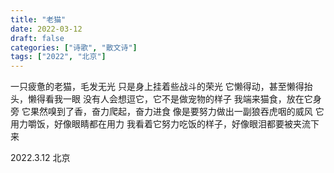 ```yaml
---
title: "老猫"
date: 2022-03-12
draft: false
categories: ["诗歌", "散文诗"]
tags: ["2022", "北京"]
---
```


一只疲惫的老猫，毛发无光
只是身上挂着些战斗的荣光
它懒得动，甚至懒得抬头，懒得看我一眼
没有人会想逗它，它不是做宠物的样子
我端来猫食，放在它身旁
它果然嗅到了香，奋力爬起，奋力进食
像是要努力做出一副狼吞虎咽的威风
它用力嚼饭，好像眼睛都在用力
我看着它努力吃饭的样子，好像眼泪都要被夹流下来

2022.3.12 北京
